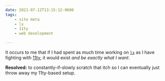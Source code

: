 ```yaml
---
date: 2021-07-12T13:15:12-0600
tags:
    - site meta
    - lx
    - 11ty
    - web development

---
```


It occurs to me that if I had spent as much time working on [`lx`][lx] as I have fighting with [11ty][11ty], it would exist *and be exactly what I want*.

**Resolved:** to constantly-if-slowly scratch that itch so I can eventually just throw away my 11ty-based setup.

[lx]: https://github.com/chriskrycho/lightning-rs
[11ty]: https://www.11ty.dev